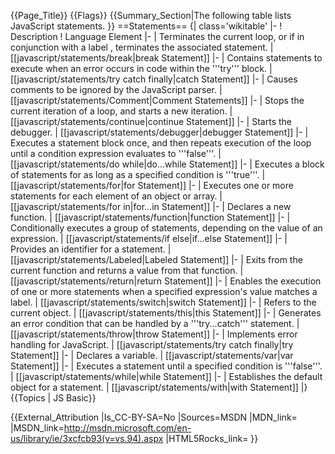 {{Page_Title}}
{{Flags}}
{{Summary_Section|The following table lists JavaScript statements.
}}
==Statements==
{| class='wikitable'
|-
! Description
! Language Element
|-
| Terminates the current loop, or if in conjunction with a label , terminates the associated statement.
| [[javascript/statements/break|break Statement]]
|-
| Contains statements to execute when an error occurs in code within the '''try''' block.
| [[javascript/statements/try catch finally|catch Statement]]
|-
| Causes comments to be ignored by the JavaScript parser.
| [[javascript/statements/Comment|Comment Statements]]
|-
| Stops the current iteration of a loop, and starts a new iteration.
| [[javascript/statements/continue|continue Statement]]
|-
| Starts the debugger.
| [[javascript/statements/debugger|debugger Statement]]
|-
| Executes a statement block once, and then repeats execution of the loop until a condition expression evaluates to '''false'''.
| [[javascript/statements/do while|do...while Statement]]
|-
| Executes a block of statements for as long as a specified condition is '''true'''.
| [[javascript/statements/for|for Statement]]
|-
| Executes one or more statements for each element of an object or array.
| [[javascript/statements/for in|for...in Statement]]
|-
| Declares a new function.
| [[javascript/statements/function|function Statement]]
|-
| Conditionally executes a group of statements, depending on the value of an expression.
| [[javascript/statements/if else|if...else Statement]]
|-
| Provides an identifier for a statement.
| [[javascript/statements/Labeled|Labeled Statement]]
|-
| Exits from the current function and returns a value from that function.
| [[javascript/statements/return|return Statement]]
|-
| Enables the execution of one or more statements when a specified expression's value matches a label.
| [[javascript/statements/switch|switch Statement]]
|-
| Refers to the current object.
| [[javascript/statements/this|this Statement]]
|-
| Generates an error condition that can be handled by a '''try...catch''' statement.
| [[javascript/statements/throw|throw Statement]]
|-
| Implements error handling for JavaScript.
| [[javascript/statements/try catch finally|try Statement]]
|-
| Declares a variable.
| [[javascript/statements/var|var Statement]]
|-
| Executes a statement until a specified condition is '''false'''.
| [[javascript/statements/while|while Statement]]
|-
| Establishes the default object for a statement.
| [[javascript/statements/with|with Statement]]
|}
{{Topics | JS Basic}}

{{External_Attribution
|Is_CC-BY-SA=No
|Sources=MSDN
|MDN_link=
|MSDN_link=http://msdn.microsoft.com/en-us/library/ie/3xcfcb93(v=vs.94).aspx
|HTML5Rocks_link=
}}